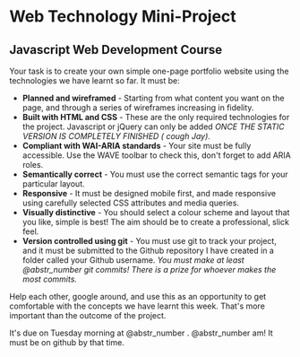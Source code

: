 # Web Technology Mini-Project

## Javascript Web Development Course

Your task is to create your own simple one-page portfolio website using the technologies we have learnt so far. It must be: 

  * **Planned and wireframed** \- Starting from what content you want on the page, and through a series of wireframes increasing in fidelity.
  * **Built with HTML and CSS** \- These are the only required technologies for the project. Javascript or jQuery can only be added _ONCE THE STATIC VERSION IS COMPLETELY FINISHED ( _cough_ Jay)_.
  * **Compliant with WAI-ARIA standards** \- Your site must be fully accessible. Use the WAVE toolbar to check this, don't forget to add ARIA roles.
  * **Semantically correct** \- You must use the correct semantic tags for your particular layout.
  * **Responsive** \- It must be designed mobile first, and made responsive using carefully selected CSS attributes and media queries.
  * **Visually distinctive** \- You should select a colour scheme and layout that you like, simple is best! The aim should be to create a professional, slick feel.
  * **Version controlled using git** \- You must use git to track your project, and it must be submitted to the Github repository I have created in a folder called your Github username. _You must make at least @abstr_number git commits! There is a prize for whoever makes the most commits._ 



Help each other, google around, and use this as an opportunity to get comfortable with the concepts we have learnt this week. That's more important than the outcome of the project.

It's due on Tuesday morning at @abstr_number . @abstr_number am! It must be on github by that time.
